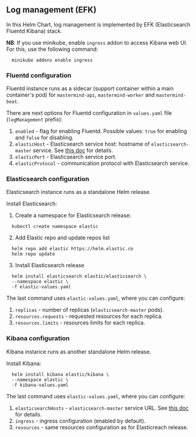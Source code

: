 ## Log management (EFK)
In this Helm Chart, log management is implemented by EFK (Elasticsearch Fluentd Kibana) stack.

**NB**: If you use minikube, enable `ingress` addon to access Kibana web UI. For this, use the following command: 
```
  minikube addons enable ingress
```

### Fluentd configuration
Fluentd instance runs as a sidecar (support container within a main container's pod) for `mastermind-api`, `mastermind-worker` and `mastermind-beat`.

There are next options for Fluentd configuration in `values.yaml` file (`logManagement` prefix):
1) `enabled` - flag for enabling Fluentd. Possible values: `true` for enabling and `false` for disabling.
2) `elasticHost` - Elasticsearch service host: hostname of `elasticsearch-master` service. See [this doc](service-endpoint.md) for details.
3) `elasticPort` - Elasticsearch service port.
4) `elasticProtocol` - communication protocol with Elasticsearch service.
### Elasticsearch configuration
Elasticsearch instance runs as a standalone Helm release.
 
Install Elasticsearch:
1) Create a namespace for Elasticsearch release:
```
  kubectl create namespace elastic
```
2) Add Elastic repo and update repos list
```
  helm repo add elastic https://helm.elastic.co
  helm repo update
```
3) Install Elasticsearch release
```
  helm install elasticsearch elastic/elasticsearch \
  --namespace elastic \
  -f elastic-values.yaml
```

The last command uses `elastic-values.yaml`, where you can configure:
1) `replicas` - number of replicas (`elasticsearch-master` pods).
2) `resources.requests` - requested resources for each replica.
2) `resources.limits` - resources limits for each replica.

### Kibana configuration
Kibana instance runs as another standalone Helm release.

Install Kibana:
```
  helm install kibana elastic/kibana \
  --namespace elastic \
  -f kibana-values.yaml
```

The last command uses `elastic-values.yaml`, where you can configure:
1) `elasticsearchHosts` - `elasticsearch-master` service URL. See [this doc](service-endpoint.md) for details.
2) `ingress` - ingress configuration (enabled by default). 
3) `resources` - same resources configuration as for Elasticreach release.
